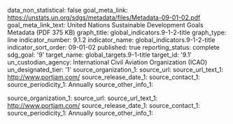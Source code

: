 data_non_statistical: false
goal_meta_link: https://unstats.un.org/sdgs/metadata/files/Metadata-09-01-02.pdf
goal_meta_link_text: United Nations Sustainable Development Goals Metadata (PDF 375
  KB)
graph_title: global_indicators.9-1-2-title
graph_type: line
indicator_number: 9.1.2
indicator_name: global_indicators.9-1-2-title
indicator_sort_order: 09-01-02
published: true
reporting_status: complete
sdg_goal: '9'
target_name: global_targets.9-1-title
target_id: '9.1'
un_custodian_agency: International Civil Aviation Organization (ICAO)
un_designated_tier: '1'
source_organization_1: 
source_url: 
source_url_text_1:  http://www.portjam.com/
source_release_date_1: 
source_contact_1: 
source_periodicity_1: Annually
source_other_info_1: 

source_organization_1: 
source_url: 
source_url_text_1:  http://www.portjam.com/
source_release_date_1: 
source_contact_1: 
source_periodicity_1: Annually
source_other_info_1: 
